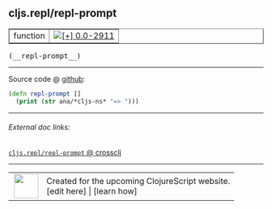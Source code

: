 ## cljs.repl/repl-prompt



 <table border="1">
<tr>
<td>function</td>
<td><a href="https://github.com/cljsinfo/cljs-api-docs/tree/0.0-2911"><img valign="middle" alt="[+] 0.0-2911" title="Added in 0.0-2911" src="https://img.shields.io/badge/+-0.0--2911-lightgrey.svg"></a> </td>
</tr>
</table>


 <samp>
(__repl-prompt__)<br>
</samp>

---







Source code @ [github](https://github.com/clojure/clojurescript/blob/r3195/src/clj/cljs/repl.clj#L693-L694):

```clj
(defn repl-prompt []
  (print (str ana/*cljs-ns* "=> ")))
```

<!--
Repo - tag - source tree - lines:

 <pre>
clojurescript @ r3195
└── src
    └── clj
        └── cljs
            └── <ins>[repl.clj:693-694](https://github.com/clojure/clojurescript/blob/r3195/src/clj/cljs/repl.clj#L693-L694)</ins>
</pre>

-->

---



###### External doc links:

[`cljs.repl/repl-prompt` @ crossclj](http://crossclj.info/fun/cljs.repl/repl-prompt.html)<br>

---

 <table>
<tr><td>
<img valign="middle" align="right" width="48px" src="http://i.imgur.com/Hi20huC.png">
</td><td>
Created for the upcoming ClojureScript website.<br>
[edit here] | [learn how]
</td></tr></table>

[edit here]:https://github.com/cljsinfo/cljs-api-docs/blob/master/cljsdoc/cljs.repl/repl-prompt.cljsdoc
[learn how]:https://github.com/cljsinfo/cljs-api-docs/wiki/cljsdoc-files

<!--

This information was too distracting to show to readers, but I'll leave it
commented here since it is helpful to:

- pretty-print the data used to generate this document
- and show how to retrieve that data



The API data for this symbol:

```clj
{:ns "cljs.repl",
 :name "repl-prompt",
 :type "function",
 :signature ["[]"],
 :source {:code "(defn repl-prompt []\n  (print (str ana/*cljs-ns* \"=> \")))",
          :title "Source code",
          :repo "clojurescript",
          :tag "r3195",
          :filename "src/clj/cljs/repl.clj",
          :lines [693 694]},
 :full-name "cljs.repl/repl-prompt",
 :full-name-encode "cljs.repl/repl-prompt",
 :history [["+" "0.0-2911"]]}

```

Retrieve the API data for this symbol:

```clj
;; from Clojure REPL
(require '[clojure.edn :as edn])
(-> (slurp "https://raw.githubusercontent.com/cljsinfo/cljs-api-docs/catalog/cljs-api.edn")
    (edn/read-string)
    (get-in [:symbols "cljs.repl/repl-prompt"]))
```

-->
